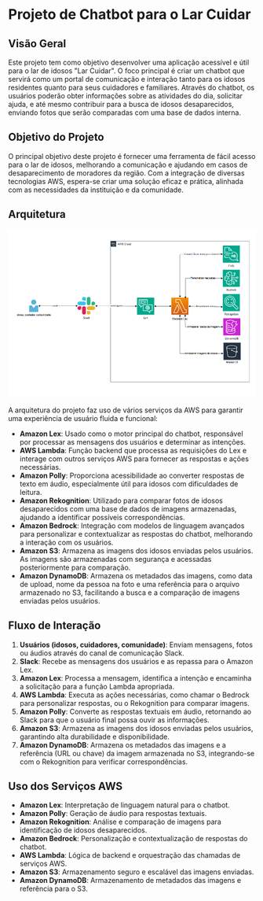 # Projeto de Chatbot para o Lar Cuidar

## Visão Geral

Este projeto tem como objetivo desenvolver uma aplicação acessível e útil para o lar de idosos "Lar Cuidar". O foco principal é criar um chatbot que servirá como um portal de comunicação e interação tanto para os idosos residentes quanto para seus cuidadores e familiares. Através do chatbot, os usuários poderão obter informações sobre as atividades do dia, solicitar ajuda, e até mesmo contribuir para a busca de idosos desaparecidos, enviando fotos que serão comparadas com uma base de dados interna.

## Objetivo do Projeto

O principal objetivo deste projeto é fornecer uma ferramenta de fácil acesso para o lar de idosos, melhorando a comunicação e ajudando em casos de desaparecimento de moradores da região. Com a integração de diversas tecnologias AWS, espera-se criar uma solução eficaz e prática, alinhada com as necessidades da instituição e da comunidade.

## Arquitetura

![alt text](assets/arquitetura.png)

A arquitetura do projeto faz uso de vários serviços da AWS para garantir uma experiência de usuário fluida e funcional:

- **Amazon Lex**: Usado como o motor principal do chatbot, responsável por processar as mensagens dos usuários e determinar as intenções.
- **AWS Lambda**: Função backend que processa as requisições do Lex e interage com outros serviços AWS para fornecer as respostas e ações necessárias.
- **Amazon Polly**: Proporciona acessibilidade ao converter respostas de texto em áudio, especialmente útil para idosos com dificuldades de leitura.
- **Amazon Rekognition**: Utilizado para comparar fotos de idosos desaparecidos com uma base de dados de imagens armazenadas, ajudando a identificar possíveis correspondências.
- **Amazon Bedrock**: Integração com modelos de linguagem avançados para personalizar e contextualizar as respostas do chatbot, melhorando a interação com os usuários.
- **Amazon S3**: Armazena as imagens dos idosos enviadas pelos usuários. As imagens são armazenadas com segurança e acessadas posteriormente para comparação.
- **Amazon DynamoDB**: Armazena os metadados das imagens, como data de upload, nome da pessoa na foto e uma referência para o arquivo armazenado no S3, facilitando a busca e a comparação de imagens enviadas pelos usuários.

## Fluxo de Interação

1. **Usuários (idosos, cuidadores, comunidade)**: Enviam mensagens, fotos ou áudios através do canal de comunicação Slack.
2. **Slack**: Recebe as mensagens dos usuários e as repassa para o Amazon Lex.
3. **Amazon Lex**: Processa a mensagem, identifica a intenção e encaminha a solicitação para a função Lambda apropriada.
4. **AWS Lambda**: Executa as ações necessárias, como chamar o Bedrock para personalizar respostas, ou o Rekognition para comparar imagens.
5. **Amazon Polly**: Converte as respostas textuais em áudio, retornando ao Slack para que o usuário final possa ouvir as informações.
6. **Amazon S3**: Armazena as imagens dos idosos enviadas pelos usuários, garantindo alta durabilidade e disponibilidade.
7. **Amazon DynamoDB**: Armazena os metadados das imagens e a referência (URL ou chave) da imagem armazenada no S3, integrando-se com o Rekognition para verificar correspondências.

## Uso dos Serviços AWS

- **Amazon Lex**: Interpretação de linguagem natural para o chatbot.
- **Amazon Polly**: Geração de áudio para respostas textuais.
- **Amazon Rekognition**: Análise e comparação de imagens para identificação de idosos desaparecidos.
- **Amazon Bedrock**: Personalização e contextualização de respostas do chatbot.
- **AWS Lambda**: Lógica de backend e orquestração das chamadas de serviços AWS.
- **Amazon S3**: Armazenamento seguro e escalável das imagens enviadas.
- **Amazon DynamoDB**: Armazenamento de metadados das imagens e referência para o S3.